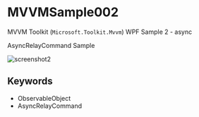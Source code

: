 # MVVMSample002
MVVM Toolkit (`Microsoft.Toolkit.Mvvm`) WPF Sample 2 - async

AsyncRelayCommand Sample

![screenshot2](https://user-images.githubusercontent.com/81235941/115360297-77477600-a1fa-11eb-8c91-c2c437e06be8.png)

## Keywords

* ObservableObject
* AsyncRelayCommand
